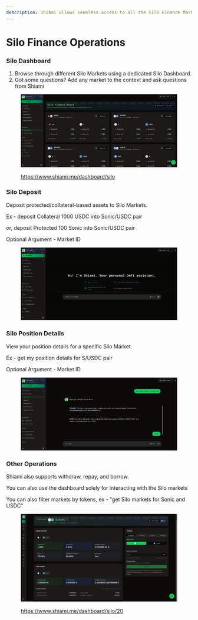 ```yaml
---
description: Shiami allows seemless access to all the Silo Finance Markets
---
```


# Silo Finance Operations

### Silo Dashboard

1. Browse through different Silo Markets using a dedicated Silo Dashboard.
2. Got some questions? Add any market to the context and ask questions from Shiami

<figure><img src="../../.gitbook/assets/image (18).png" alt=""><figcaption><p><a href="https://www.shiami.me/dashboard/silo">https://www.shiami.me/dashboard/silo</a></p></figcaption></figure>

### Silo Deposit

Deposit protected/collateral-based assets to Silo Markets.

Ex - deposit Collateral 1000 USDC into Sonic/USDC pair

or, deposit Protected 100 Sonic into Sonic/USDC pair

Optional Argument - Market ID

<figure><img src="../../.gitbook/assets/ezgif-5235060c8e3e5b.gif" alt=""><figcaption></figcaption></figure>

### Silo Position Details

View your position details for a specific Silo Market.

Ex - get my position details for S/USDC pair

Optional Argument - Market ID

<figure><img src="../../.gitbook/assets/image (5).png" alt=""><figcaption></figcaption></figure>

### Other Operations

Shiami also supports withdraw, repay, and borrow.

You can also use the dashboard solely for interacting with the Silo markets

You can also filter markets by tokens, ex - "get Silo markets for Sonic and USDC"

<figure><img src="../../.gitbook/assets/image (19).png" alt=""><figcaption><p><a href="https://www.shiami.me/dashboard/silo/20">https://www.shiami.me/dashboard/silo/20</a></p></figcaption></figure>
